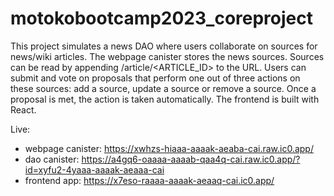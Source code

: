 # motokobootcamp2023_coreproject

This project simulates a news DAO where users collaborate on sources for news/wiki articles. The webpage canister stores the news sources. Sources can be read by appending /article/<ARTICLE_ID> to the URL. Users can submit and vote on proposals that perform one out of three actions on these sources: add a source, update a source or remove a source. Once a proposal is met, the action is taken automatically. The frontend is built with React.

Live:


- webpage canister: https://xwhzs-hiaaa-aaaak-aeaba-cai.raw.ic0.app/
- dao canister: https://a4gq6-oaaaa-aaaab-qaa4q-cai.raw.ic0.app/?id=xyfu2-4yaaa-aaaak-aeaaa-cai
- frontend app: https://x7eso-raaaa-aaaak-aeaaq-cai.ic0.app/